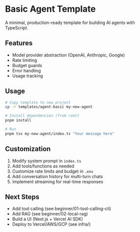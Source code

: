 # Basic Agent Template

A minimal, production-ready template for building AI agents with TypeScript.

## Features

- Model provider abstraction (OpenAI, Anthropic, Google)
- Rate limiting
- Budget guards
- Error handling
- Usage tracking

## Usage

```bash
# Copy template to new project
cp -r templates/agent-basic my-new-agent

# Install dependencies (from root)
pnpm install

# Run
pnpm tsx my-new-agent/index.ts "Your message here"
```

## Customization

1. Modify system prompt in `index.ts`
2. Add tools/functions as needed
3. Customize rate limits and budget in `.env`
4. Add conversation history for multi-turn chats
5. Implement streaming for real-time responses

## Next Steps

- Add tool calling (see beginner/01-tool-calling-cli)
- Add RAG (see beginner/02-local-rag)
- Build a UI (Next.js + Vercel AI SDK)
- Deploy to Vercel/AWS/GCP (see infra/)
